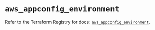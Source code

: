 # `aws_appconfig_environment`

Refer to the Terraform Registry for docs: [`aws_appconfig_environment`](https://registry.terraform.io/providers/hashicorp/aws/5.43.0/docs/resources/appconfig_environment).
